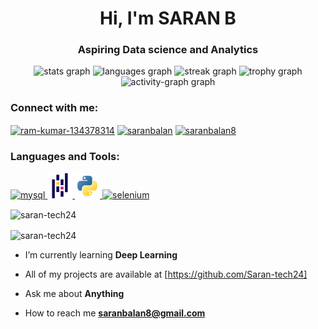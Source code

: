 <h1 align="center">Hi, I'm SARAN B</h1>
<h3 align="center">Aspiring Data science and Analytics</h3>

<div align="center">
  <img src="https://github-readme-stats.vercel.app/api?username=Saran-tech24&hide_title=false&hide_rank=false&show_icons=true&include_all_commits=true&count_private=true&disable_animations=false&theme=dracula&locale=en&hide_border=false&order=1" height="150" alt="stats graph"  />
  <img src="https://github-readme-stats.vercel.app/api/top-langs?username=Saran-tech24&locale=en&hide_title=false&layout=compact&card_width=320&langs_count=5&theme=dracula&hide_border=false&order=2" height="150" alt="languages graph"  />
  <img src="https://streak-stats.demolab.com?user=Saran-tech24&locale=en&mode=daily&theme=dracula&hide_border=false&border_radius=5&order=3" height="150" alt="streak graph"  />
  <img src="https://github-profile-trophy.vercel.app?username=Saran-tech24&theme=dracula&column=-1&row=1&margin-w=8&margin-h=8&no-bg=false&no-frame=false&order=4" height="150" alt="trophy graph"  />
  <img src="https://github-readme-activity-graph.vercel.app/graph?username=Saran-tech24&radius=16&theme=react&area=true&order=5" height="300" alt="activity-graph graph"  />
</div>

<h3 align="left">Connect with me:</h3>
<p align="left">
<a href="https://linkedin.com/in/saran-b-90922b240" target="blank"><img align="center" src="https://raw.githubusercontent.com/rahuldkjain/github-profile-readme-generator/master/src/images/icons/Social/linked-in-alt.svg" alt="ram-kumar-134378314" height="30" width="40" /></a>
<a href="https://www.kaggle.com/saranbalan" target="blank"><img align="center" src="https://raw.githubusercontent.com/rahuldkjain/github-profile-readme-generator/master/src/images/icons/Social/kaggle.svg" alt="saranbalan" height="30" width="40" /></a>
<a href="https://instagram.com/saranbalan8" target="blank"><img align="center" src="https://raw.githubusercontent.com/rahuldkjain/github-profile-readme-generator/master/src/images/icons/Social/instagram.svg" alt="saranbalan8" height="30" width="40" /></a>
</p>
<h3 align="left">Languages and Tools:</h3>
<p align="left"> <a href="https://www.mysql.com/" target="_blank" rel="noreferrer"> <img src="https://raw.githubusercontent.com/devicons/devicon/master/icons/mysql/mysql-
original-wordmark.svg" alt="mysql" width="40" height="40"/> </a> <a href="https://pandas.pydata.org/" target="_blank" rel="noreferrer"> <img 
src="https://raw.githubusercontent.com/devicons/devicon/2ae2a900d2f041da66e950e4d48052658d850630/icons/pandas/pandas-original.svg" alt="pandas" width="40" height="40"/> </a>
<a href="https://www.python.org" target="_blank" rel="noreferrer"> <img src="https://raw.githubusercontent.com/devicons/devicon/master/icons/python/python-original.svg" 
alt="python" width="40" height="40"/> </a> <a href="https://www.selenium.dev" target="_blank" rel="noreferrer"> <img src="https://raw.githubusercontent.com/detain/svg-
logos/780f25886640cef088af994181646db2f6b1a3f8/svg/selenium-logo.svg" alt="selenium" width="40" height="40"/> </a> </p>

<p><img align="center" src="https://github-readme-stats.vercel.app/api/top-langs?username=saran-tech24&show_icons=true&locale=en&layout=compact" alt="saran-tech24" /></p>

<p><img align="center" src="https://github-readme-streak-stats.herokuapp.com/?user=saran-tech24&" alt="saran-tech24" /></p>

-  I’m currently learning **Deep Learning**

-  All of my projects are available at [https://github.com/Saran-tech24]

-  Ask me about **Anything**

-  How to reach me **saranbalan8@gmail.com**
